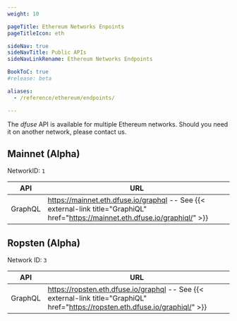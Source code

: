 ```yaml
---
weight: 10

pageTitle: Ethereum Networks Enpoints
pageTitleIcon: eth

sideNav: true
sideNavTitle: Public APIs
sideNavLinkRename: Ethereum Networks Endpoints

BookToC: true
#release: beta

aliases:
  - /reference/ethereum/endpoints/

---
```

The _dfuse_ API is available for multiple Ethereum networks. Should you need it on another network, please contact us.

## Mainnet (Alpha)

NetworkID: `1`

API  | URL
------|------
GraphQL | https://mainnet.eth.dfuse.io/graphql -- See {{< external-link title="GraphiQL" href="https://mainnet.eth.dfuse.io/graphiql/" >}}

## Ropsten (Alpha)

Network ID: `3`

API  | URL
------|------
GraphQL | https://ropsten.eth.dfuse.io/graphql -- See {{< external-link title="GraphiQL" href="https://ropsten.eth.dfuse.io/graphiql/" >}}
